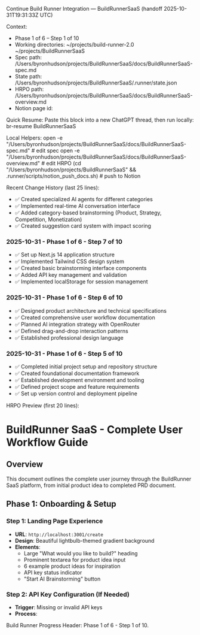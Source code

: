 Continue Build Runner Integration — BuildRunnerSaaS (handoff 2025-10-31T19:31:33Z UTC)

Context:
- Phase 1 of 6 – Step 1 of 10
- Working directories:
  ~/projects/build-runner-2.0
  ~/projects/BuildRunnerSaaS
- Spec path: /Users/byronhudson/projects/BuildRunnerSaaS/docs/BuildRunnerSaaS-spec.md
- State path: /Users/byronhudson/projects/BuildRunnerSaaS/.runner/state.json
- HRPO path: /Users/byronhudson/projects/BuildRunnerSaaS/docs/BuildRunnerSaaS-overview.md
- Notion page id: <unset>

Quick Resume:
Paste this block into a new ChatGPT thread, then run locally:
  br-resume BuildRunnerSaaS

Local Helpers:
  open -e "/Users/byronhudson/projects/BuildRunnerSaaS/docs/BuildRunnerSaaS-spec.md"     # edit spec
  open -e "/Users/byronhudson/projects/BuildRunnerSaaS/docs/BuildRunnerSaaS-overview.md"     # edit HRPO
  (cd "/Users/byronhudson/projects/BuildRunnerSaaS" && .runner/scripts/notion_push_docs.sh)  # push to Notion

Recent Change History (last 25 lines):
- ✅ Created specialized AI agents for different categories
- ✅ Implemented real-time AI conversation interface
- ✅ Added category-based brainstorming (Product, Strategy, Competition, Monetization)
- ✅ Created suggestion card system with impact scoring

### 2025-10-31 - Phase 1 of 6 - Step 7 of 10
- ✅ Set up Next.js 14 application structure
- ✅ Implemented Tailwind CSS design system
- ✅ Created basic brainstorming interface components
- ✅ Added API key management and validation
- ✅ Implemented localStorage for session management

### 2025-10-31 - Phase 1 of 6 - Step 6 of 10
- ✅ Designed product architecture and technical specifications
- ✅ Created comprehensive user workflow documentation
- ✅ Planned AI integration strategy with OpenRouter
- ✅ Defined drag-and-drop interaction patterns
- ✅ Established professional design language

### 2025-10-31 - Phase 1 of 6 - Step 5 of 10
- ✅ Completed initial project setup and repository structure
- ✅ Created foundational documentation framework
- ✅ Established development environment and tooling
- ✅ Defined project scope and feature requirements
- ✅ Set up version control and deployment pipeline

HRPO Preview (first 20 lines):
# BuildRunner SaaS - Complete User Workflow Guide

## Overview
This document outlines the complete user journey through the BuildRunner SaaS platform, from initial product idea to completed PRD document.

## Phase 1: Onboarding & Setup

### Step 1: Landing Page Experience
- **URL**: `http://localhost:3001/create`
- **Design**: Beautiful lightbulb-themed gradient background
- **Elements**:
  - Large "What would you like to build?" heading
  - Prominent textarea for product idea input
  - 6 example product ideas for inspiration
  - API key status indicator
  - "Start AI Brainstorming" button

### Step 2: API Key Configuration (If Needed)
- **Trigger**: Missing or invalid API keys
- **Process**:

Build Runner Progress Header:
Phase 1 of 6 - Step 1 of 10.
